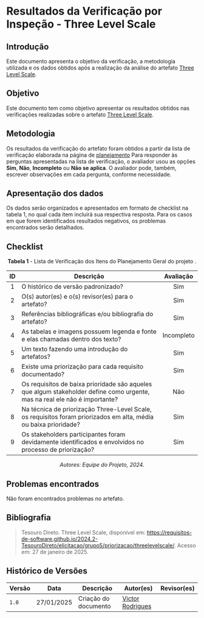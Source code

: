 # Resultados da Verificação por Inspeção - Three Level Scale

## Introdução

Este documento apresenta o objetivo da verificação, a metodologia utilizada e os dados obtidos após a realização da análise do artefato [Three Level Scale](../../../elicitacao/grupo5/priorizacao/threelevelscale.md).

## Objetivo

Este documento tem como objetivo apresentar os resultados obtidos nas verificações realizadas sobre o artefato [Three Level Scale](../../../elicitacao/grupo5/priorizacao/threelevelscale.md).

## Metodologia

Os resultados da verificação do artefato foram obtidos a partir da lista de verificação elaborada na página de [planejamento](../entrega2/planej2-e2.md) Para responder às perguntas apresentadas na lista de verificação, o avaliador usou as opções **Sim**, **Não**, **Incompleto** ou **Não se aplica**. O avaliador pode, também, escrever observações em cada pergunta, conforme necessidade.

## Apresentação dos dados

Os dados serão organizados e apresentados em formato de checklist na tabela 1, no qual cada item incluirá sua respectiva resposta. Para os casos em que forem identificados resultados negativos, os problemas encontrados serão detalhados.

## Checklist

<center>

**Tabela 1** - Lista de Verificação dos Itens do Planejamento Geral do projeto .

|        ID        | Descrição                                                                                                           | Avaliação  |
| :--------------: | ------------------------------------------------------------------------------------------------------------------- | :--------: | 
| 1 | O histórico de versão padronizado? | Sim |
| 2 | O(s) autor(es) e o(s) revisor(es) para o artefato? | Sim |
| 3 | Referências bibliográficas e/ou bibliografia do artefato? | Sim |
| 4 | As tabelas e imagens possuem legenda e fonte e elas chamadas dentro dos texto? | Incompleto |
| 5 | Um texto fazendo uma introdução do artefatos? | Sim |
| 6 | Existe uma priorização para cada requisito documentado? | Sim |
| 7 | Os requisitos de baixa prioridade são aqueles que algum stakeholder define como urgente, mas na real ele não é importante? | Não |
| 8 | Na técnica de priorização Three-Level Scale, os requisitos foram priorizados em alta, média ou baixa prioridade? | Sim |
| 9 | Os stakeholders participantes foram devidamente identificados e envolvidos no processo de priorização? | Sim |

_Autores: Equipe do Projeto, 2024._

</center>

## Problemas encontrados

Não foram encontrados problemas no artefato.

## Bibliografia

> Tesouro Direto. Three Level Scale, disponível em: https://requisitos-de-software.github.io/2024.2-TesouroDireto/elicitacao/grupo5/priorizacao/threelevelscale/. Acesso em: 27 de janeiro de 2025.

## Histórico de Versões

| Versão  | Data | Descrição | Autor(es) | Revisor(es) |
| -------- | ------ | ------ | ---------- | ---------- |
| `1.0` | 27/01/2025 | Criação do documento  | [Victor Rodrigues](https://github.com/ViictorHugoo) |  |
